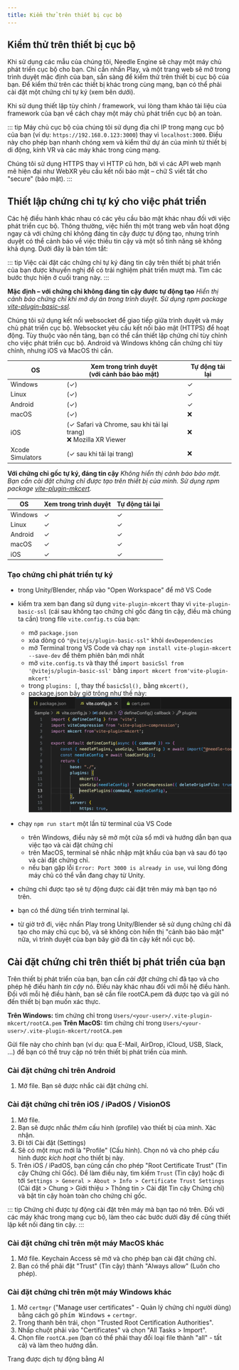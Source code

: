 ```yaml
---
title: Kiểm thử trên thiết bị cục bộ
---
```


## Kiểm thử trên thiết bị cục bộ

Khi sử dụng các mẫu của chúng tôi, Needle Engine sẽ chạy một máy chủ phát triển cục bộ cho bạn. Chỉ cần nhấn Play, và một trang web sẽ mở trong trình duyệt mặc định của bạn, sẵn sàng để kiểm thử trên thiết bị cục bộ của bạn. Để kiểm thử trên các thiết bị khác trong cùng mạng, bạn có thể phải cài đặt một chứng chỉ tự ký (xem bên dưới).

Khi sử dụng thiết lập tùy chỉnh / framework, vui lòng tham khảo tài liệu của framework của bạn về cách chạy một máy chủ phát triển cục bộ an toàn.

::: tip
Máy chủ cục bộ của chúng tôi sử dụng địa chỉ IP trong mạng cục bộ của bạn (ví dụ: `https://192.168.0.123:3000`) thay vì `localhost:3000`. Điều này cho phép bạn nhanh chóng xem và kiểm thử dự án của mình từ thiết bị di động, kính VR và các máy khác trong cùng mạng.

Chúng tôi sử dụng HTTPS thay vì HTTP cũ hơn, bởi vì các API web mạnh mẽ hiện đại như WebXR yêu cầu kết nối bảo mật – chữ S viết tắt cho "secure" (bảo mật).
:::

## Thiết lập chứng chỉ tự ký cho việc phát triển

Các hệ điều hành khác nhau có các yêu cầu bảo mật khác nhau đối với việc phát triển cục bộ. Thông thường, việc hiển thị một trang web vẫn hoạt động ngay cả với chứng chỉ không đáng tin cậy được tự động tạo, nhưng trình duyệt có thể cảnh báo về việc thiếu tin cậy và một số tính năng sẽ không khả dụng. Dưới đây là bản tóm tắt:

::: tip
Việc cài đặt các chứng chỉ tự ký đáng tin cậy trên thiết bị phát triển của bạn được khuyến nghị để có trải nghiệm phát triển mượt mà. Tìm các bước thực hiện ở cuối trang này.
:::

**Mặc định – với chứng chỉ không đáng tin cậy được tự động tạo**
_Hiển thị cảnh báo chứng chỉ khi mở dự án trong trình duyệt._
_Sử dụng npm package [vite-plugin-basic-ssl](https://github.com/vitejs/vite-plugin-basic-ssl)._

Chúng tôi sử dụng kết nối websocket để giao tiếp giữa trình duyệt và máy chủ phát triển cục bộ. Websocket yêu cầu kết nối bảo mật (HTTPS) để hoạt động. Tùy thuộc vào nền tảng, bạn có thể cần thiết lập chứng chỉ tùy chỉnh cho việc phát triển cục bộ. Android và Windows không cần chứng chỉ tùy chỉnh, nhưng iOS và MacOS thì cần.

| OS | Xem trong trình duyệt<br/>(với cảnh báo bảo mật) | Tự động tải lại |
| --- | --- | --- |
| Windows | (✓) | ✓ |
| Linux | (✓) | ✓ |
| Android | (✓) | ✓ |
| macOS | (✓) | ❌ |
| iOS | (✓ Safari và Chrome, sau khi tải lại trang)<br/>❌ Mozilla XR Viewer | ❌ |
| Xcode Simulators | (✓ sau khi tải lại trang) | ❌ |

**Với chứng chỉ gốc tự ký, đáng tin cậy**
_Không hiển thị cảnh báo bảo mật. Bạn cần cài đặt chứng chỉ được tạo trên thiết bị của mình._
_Sử dụng npm package [vite-plugin-mkcert](https://github.com/liuweiGL/vite-plugin-mkcert)._

| OS | Xem trong trình duyệt | Tự động tải lại |
| --- | --- | --- |
| Windows | ✓ | ✓ |
| Linux | ✓ | ✓ |
| Android | ✓ | ✓ |
| macOS | ✓ | ✓ |
| iOS | ✓ | ✓ |

### Tạo chứng chỉ phát triển tự ký

- trong Unity/Blender, nhấp vào "Open Workspace" để mở VS Code

- kiểm tra xem bạn đang sử dụng `vite-plugin-mkcert` thay vì `vite-plugin-basic-ssl` (cái sau không tạo chứng chỉ gốc đáng tin cậy, điều mà chúng ta cần) trong file `vite.config.ts` của bạn:
  - mở `package.json`
  - xóa dòng có `"@vitejs/plugin-basic-ssl"` khỏi `devDependencies`
  - mở Terminal trong VS Code và chạy `npm install vite-plugin-mkcert --save-dev` để thêm phiên bản mới nhất
  - mở `vite.config.ts` và thay thế `import basicSsl from '@vitejs/plugin-basic-ssl'` bằng `import mkcert from'vite-plugin-mkcert'`
  - trong `plugins: [`, thay thế `basicSsl(),` bằng `mkcert(),`
  - package.json bây giờ trông như thế này:
  ![](/testing/switch-to-mkcert.webp)
- chạy `npm run start` một lần từ terminal của VS Code
  - trên Windows, điều này sẽ mở một cửa sổ mới và hướng dẫn bạn qua việc tạo và cài đặt chứng chỉ
  - trên MacOS, terminal sẽ nhắc nhập mật khẩu của bạn và sau đó tạo và cài đặt chứng chỉ.
  - nếu bạn gặp lỗi `Error: Port 3000 is already in use`, vui lòng đóng máy chủ có thể vẫn đang chạy từ Unity.
- chứng chỉ được tạo sẽ tự động được cài đặt trên máy mà bạn tạo nó trên.
- bạn có thể dừng tiến trình terminal lại.
- từ giờ trở đi, việc nhấn Play trong Unity/Blender sẽ sử dụng chứng chỉ đã tạo cho máy chủ cục bộ, và sẽ không còn hiển thị "cảnh báo bảo mật" nữa, vì trình duyệt của bạn bây giờ đã tin cậy kết nối cục bộ.

## Cài đặt chứng chỉ trên thiết bị phát triển của bạn

Trên thiết bị phát triển của bạn, bạn cần _cài đặt_ chứng chỉ đã tạo và cho phép hệ điều hành _tin cậy_ nó. Điều này khác nhau đối với mỗi hệ điều hành. Đối với mỗi hệ điều hành, bạn sẽ cần file rootCA.pem đã được tạo và gửi nó đến thiết bị bạn muốn xác thực.

**Trên Windows:** tìm chứng chỉ trong `Users/<your-user>/.vite-plugin-mkcert/rootCA.pem`
**Trên MacOS:** tìm chứng chỉ trong `Users/<your-user>/.vite-plugin-mkcert/rootCA.pem`

Gửi file này cho chính bạn (ví dụ: qua E-Mail, AirDrop, iCloud, USB, Slack, ...) để bạn có thể truy cập nó trên thiết bị phát triển của mình.

### Cài đặt chứng chỉ trên Android

1. Mở file. Bạn sẽ được nhắc cài đặt chứng chỉ.

### Cài đặt chứng chỉ trên iOS / iPadOS / VisionOS
1. Mở file.
2. Bạn sẽ được nhắc _thêm_ cấu hình (profile) vào thiết bị của mình. Xác nhận.
3. Đi tới Cài đặt (Settings)
4. Sẽ có một mục mới là "Profile" (Cấu hình). Chọn nó và cho phép cấu hình được _kích hoạt_ cho thiết bị này.
5. Trên iOS / iPadOS, bạn cũng cần cho phép "Root Certificate Trust" (Tin cậy Chứng chỉ Gốc). Để làm điều này, tìm kiếm `Trust` (Tin cậy) hoặc đi tới `Settings > General > About > Info > Certificate Trust Settings` (Cài đặt > Chung > Giới thiệu > Thông tin > Cài đặt Tin cậy Chứng chỉ) và bật tin cậy hoàn toàn cho chứng chỉ gốc.

::: tip
Chứng chỉ được tự động cài đặt trên máy mà bạn tạo nó trên. Đối với các máy khác trong mạng cục bộ, làm theo các bước dưới đây để cũng thiết lập kết nối đáng tin cậy.
:::

### Cài đặt chứng chỉ trên một máy MacOS khác
1. Mở file. Keychain Access sẽ mở và cho phép bạn cài đặt chứng chỉ.
2. Bạn có thể phải đặt "Trust" (Tin cậy) thành "Always allow" (Luôn cho phép).

### Cài đặt chứng chỉ trên một máy Windows khác
1. Mở `certmgr` ("Manage user certificates" - Quản lý chứng chỉ người dùng) bằng cách gõ <kbd>phím Windows</kbd> + `certmgr`.
2. Trong thanh bên trái, chọn "Trusted Root Certification Authorities".
3. Nhấp chuột phải vào "Certificates" và chọn "All Tasks > Import".
4. Chọn file `rootCA.pem` (bạn có thể phải thay đổi loại file thành "all" - tất cả) và làm theo hướng dẫn.

Trang được dịch tự động bằng AI